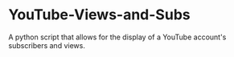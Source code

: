 # YouTube-Views-and-Subs
A python script that allows for the display of a YouTube account's subscribers and views.
